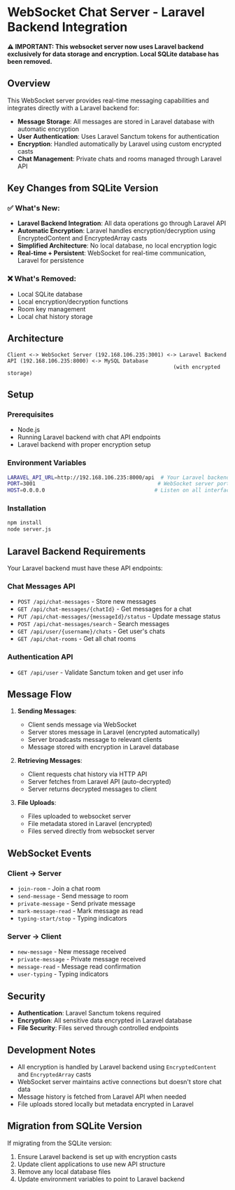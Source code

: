 # WebSocket Chat Server - Laravel Backend Integration

**⚠️ IMPORTANT: This websocket server now uses Laravel backend exclusively for data storage and encryption. Local SQLite database has been removed.**

## Overview

This WebSocket server provides real-time messaging capabilities and integrates directly with a Laravel backend for:
- **Message Storage**: All messages are stored in Laravel database with automatic encryption
- **User Authentication**: Uses Laravel Sanctum tokens for authentication
- **Encryption**: Handled automatically by Laravel using custom encrypted casts
- **Chat Management**: Private chats and rooms managed through Laravel API

## Key Changes from SQLite Version

### ✅ What's New:
- **Laravel Backend Integration**: All data operations go through Laravel API
- **Automatic Encryption**: Laravel handles encryption/decryption using EncryptedContent and EncryptedArray casts
- **Simplified Architecture**: No local database, no local encryption logic
- **Real-time + Persistent**: WebSocket for real-time communication, Laravel for persistence

### ❌ What's Removed:
- Local SQLite database
- Local encryption/decryption functions
- Room key management
- Local chat history storage

## Architecture

```
Client <-> WebSocket Server (192.168.106.235:3001) <-> Laravel Backend API (192.168.106.235:8000) <-> MySQL Database
                                                     (with encrypted storage)
```

## Setup

### Prerequisites
- Node.js
- Running Laravel backend with chat API endpoints
- Laravel backend with proper encryption setup

### Environment Variables
```bash
LARAVEL_API_URL=http://192.168.106.235:8000/api  # Your Laravel backend URL
PORT=3001                                       # WebSocket server port
HOST=0.0.0.0                                   # Listen on all interfaces for network access
```

### Installation
```bash
npm install
node server.js
```

## Laravel Backend Requirements

Your Laravel backend must have these API endpoints:

### Chat Messages API
- `POST /api/chat-messages` - Store new messages
- `GET /api/chat-messages/{chatId}` - Get messages for a chat
- `PUT /api/chat-messages/{messageId}/status` - Update message status
- `POST /api/chat-messages/search` - Search messages
- `GET /api/user/{username}/chats` - Get user's chats
- `GET /api/chat-rooms` - Get all chat rooms

### Authentication API
- `GET /api/user` - Validate Sanctum token and get user info

## Message Flow

1. **Sending Messages**:
   - Client sends message via WebSocket
   - Server stores message in Laravel (encrypted automatically)
   - Server broadcasts message to relevant clients
   - Message stored with encryption in Laravel database

2. **Retrieving Messages**:
   - Client requests chat history via HTTP API
   - Server fetches from Laravel API (auto-decrypted)
   - Server returns decrypted messages to client

3. **File Uploads**:
   - Files uploaded to websocket server
   - File metadata stored in Laravel (encrypted)
   - Files served directly from websocket server

## WebSocket Events

### Client -> Server
- `join-room` - Join a chat room
- `send-message` - Send message to room
- `private-message` - Send private message
- `mark-message-read` - Mark message as read
- `typing-start/stop` - Typing indicators

### Server -> Client
- `new-message` - New message received
- `private-message` - Private message received
- `message-read` - Message read confirmation
- `user-typing` - Typing indicators

## Security

- **Authentication**: Laravel Sanctum tokens required
- **Encryption**: All sensitive data encrypted in Laravel database
- **File Security**: Files served through controlled endpoints

## Development Notes

- All encryption is handled by Laravel backend using `EncryptedContent` and `EncryptedArray` casts
- WebSocket server maintains active connections but doesn't store chat data
- Message history is fetched from Laravel API when needed
- File uploads stored locally but metadata encrypted in Laravel

## Migration from SQLite Version

If migrating from the SQLite version:
1. Ensure Laravel backend is set up with encryption casts
2. Update client applications to use new API structure
3. Remove any local database files
4. Update environment variables to point to Laravel backend 
